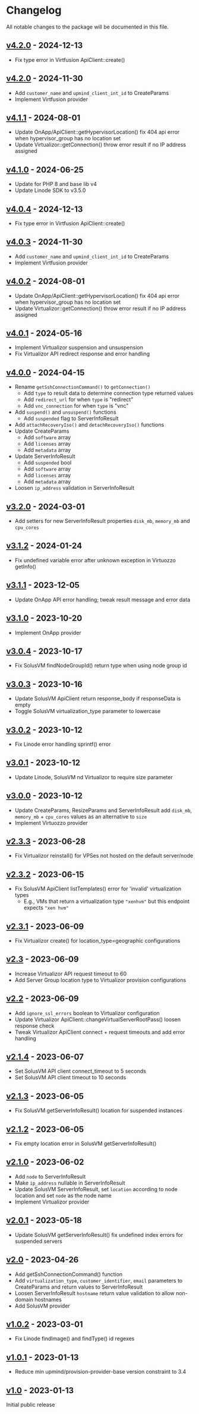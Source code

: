 # Changelog

All notable changes to the package will be documented in this file.

## [v4.2.0](https://github.com/upmind-automation/provision-provider-servers/releases/tag/v4.2.0) - 2024-12-13

- Fix type error in Virtfusion ApiClient::create()

## [v4.2.0](https://github.com/upmind-automation/provision-provider-servers/releases/tag/v4.2.0) - 2024-11-30

- Add `customer_name` and `upmind_client_int_id` to CreateParams
- Implement Virtfusion provider

## [v4.1.1](https://github.com/upmind-automation/provision-provider-servers/releases/tag/v4.1.1) - 2024-08-01

- Update OnApp/ApiClient::getHypervisorLocation() fix 404 api error when hypervisor_group has no location set
- Update Virtualizor::getConnection() throw error result if no IP address assigned

## [v4.1.0](https://github.com/upmind-automation/provision-provider-servers/releases/tag/v4.1.0) - 2024-06-25

- Update for PHP 8 and base lib v4
- Update Linode SDK to v3.5.0

## [v4.0.4](https://github.com/upmind-automation/provision-provider-servers/releases/tag/v4.0.4) - 2024-12-13

- Fix type error in Virtfusion ApiClient::create()

## [v4.0.3](https://github.com/upmind-automation/provision-provider-servers/releases/tag/v4.0.3) - 2024-11-30

- Add `customer_name` and `upmind_client_int_id` to CreateParams
- Implement Virtfusion provider

## [v4.0.2](https://github.com/upmind-automation/provision-provider-servers/releases/tag/v4.0.2) - 2024-08-01

- Update OnApp/ApiClient::getHypervisorLocation() fix 404 api error when hypervisor_group has no location set
- Update Virtualizor::getConnection() throw error result if no IP address assigned

## [v4.0.1](https://github.com/upmind-automation/provision-provider-servers/releases/tag/v4.0.1) - 2024-05-16

- Implement Virtualizor suspension and unsuspension
- Fix Virtualizor API redirect response and error handling

## [v4.0.0](https://github.com/upmind-automation/provision-provider-servers/releases/tag/v4.0.0) - 2024-04-15

- Rename `getSshConnectionCommand()` to `getConnection()`
  - Add `type` to result data to determine connection type returned values
  - Add `redirect_url` for when `type` is "redirect"
  - Add `vnc_connection` for when `type` is "vnc"
- Add `suspend()` and `unsuspend()` functions
  - Add `suspended` flag to ServerInfoResult
- Add `attachRecoveryIso()` and `detachRecoveryIso()` functions
- Update CreateParams
  - Add `software` array
  - Add `licenses` array
  - Add `metadata` array
- Update ServerInfoResult
  - Add `suspended` bool
  - Add `software` array
  - Add `licenses` array
  - Add `metadata` array
- Loosen `ip_address` validation in ServerInfoResult

## [v3.2.0](https://github.com/upmind-automation/provision-provider-servers/releases/tag/v3.2.0) - 2024-03-01

- Add setters for new ServerInfoResult properties `disk_mb`, `memory_mb` and `cpu_cores`

## [v3.1.2](https://github.com/upmind-automation/provision-provider-servers/releases/tag/v3.1.2) - 2024-01-24

- Fix undefined variable error after unknown exception in Virtuozzo getInfo()

## [v3.1.1](https://github.com/upmind-automation/provision-provider-servers/releases/tag/v3.1.1) - 2023-12-05

- Update OnApp API error handling; tweak result message and error data

## [v3.1.0](https://github.com/upmind-automation/provision-provider-servers/releases/tag/v3.1.0) - 2023-10-20

- Implement OnApp provider

## [v3.0.4](https://github.com/upmind-automation/provision-provider-servers/releases/tag/v3.0.4) - 2023-10-17

- Fix SolusVM findNodeGroupId() return type when using node group id

## [v3.0.3](https://github.com/upmind-automation/provision-provider-servers/releases/tag/v3.0.3) - 2023-10-16

- Update SolusVM ApiClient return response_body if responseData is empty
- Toggle SolusVM virtualization_type parameter to lowercase

## [v3.0.2](https://github.com/upmind-automation/provision-provider-servers/releases/tag/v3.0.2) - 2023-10-12

- Fix Linode error handling sprintf() error

## [v3.0.1](https://github.com/upmind-automation/provision-provider-servers/releases/tag/v3.0.1) - 2023-10-12

- Update Linode, SolusVM nd Virtualizor to require size parameter

## [v3.0.0](https://github.com/upmind-automation/provision-provider-servers/releases/tag/v3.0.0) - 2023-10-12

- Update CreateParams, ResizeParams and ServerInfoResult add `disk_mb`, `memory_mb` + `cpu_cores` values as an alternative to `size`
- Implement Virtuozzo provider

## [v2.3.3](https://github.com/upmind-automation/provision-provider-servers/releases/tag/v2.3.3) - 2023-06-28

- Fix Virtualizor reinstall() for VPSes not hosted on the default server/node

## [v2.3.2](https://github.com/upmind-automation/provision-provider-servers/releases/tag/v2.3.2) - 2023-06-15

- Fix SolusVM ApiClient listTemplates() error for 'invalid' virtualization types
  - E.g., VMs that return a virtualization type `"xenhvm"` but this endpoint expects `"xen hvm"`

## [v2.3.1](https://github.com/upmind-automation/provision-provider-servers/releases/tag/v2.3.1) - 2023-06-09

- Fix Virtualizor create() for location_type=geographic configurations

## [v2.3](https://github.com/upmind-automation/provision-provider-servers/releases/tag/v2.3) - 2023-06-09

- Increase Virtualizor API request timeout to 60
- Add Server Group location type to Virtualizor provision configurations

## [v2.2](https://github.com/upmind-automation/provision-provider-servers/releases/tag/v2.2) - 2023-06-09

- Add `ignore_ssl_errors` boolean to Virtualizor configuration
- Update Virtualizor ApiClient::changeVirtualServerRootPass() loosen response check
- Tweak Virtualizor ApiClient connect + request timeouts and add error handling

## [v2.1.4](https://github.com/upmind-automation/provision-provider-servers/releases/tag/v2.1.4) - 2023-06-07

- Set SolusVM API client connect_timeout to 5 seconds
- Set SolusVM API client timeout to 10 seconds

## [v2.1.3](https://github.com/upmind-automation/provision-provider-servers/releases/tag/v2.1.3) - 2023-06-05

- Fix SolusVM getServerInfoResult() location for suspended instances

## [v2.1.2](https://github.com/upmind-automation/provision-provider-servers/releases/tag/v2.1.2) - 2023-06-05

- Fix empty location error in SolusVM getServerInfoResult()

## [v2.1.0](https://github.com/upmind-automation/provision-provider-servers/releases/tag/v2.1.0) - 2023-06-02

- Add `node` to ServerInfoResult
- Make `ip_address` nullable in ServerInfoResult
- Update SolusVM ServerInfoResult, set `location` according to node location and
  set `node` as the node name
- Implement Virtualizor provider

## [v2.0.1](https://github.com/upmind-automation/provision-provider-servers/releases/tag/v2.0.1) - 2023-05-18

- Update SolusVM getServerInfoResult() fix undefined index errors for suspended
  servers

## [v2.0](https://github.com/upmind-automation/provision-provider-servers/releases/tag/v2.0) - 2023-04-26

- Add getSshConnectionCommand() function
- Add `virtualization_type`, `customer_identifier`, `email` parameters to CreateParams
  and return values to ServerInfoResult
- Loosen ServerInfoResult `hostname` return value validation to allow non-domain
  hostnames
- Add SolusVM provider

## [v1.0.2](https://github.com/upmind-automation/provision-provider-servers/releases/tag/v1.0.2) - 2023-03-01

- Fix Linode findImage() and findType() id regexes

## [v1.0.1](https://github.com/upmind-automation/provision-provider-servers/releases/tag/v1.0.1) - 2023-01-13

- Reduce min upmind/provision-provider-base version constraint to 3.4

## [v1.0](https://github.com/upmind-automation/provision-provider-servers/releases/tag/v1.0) - 2023-01-13

Initial public release
